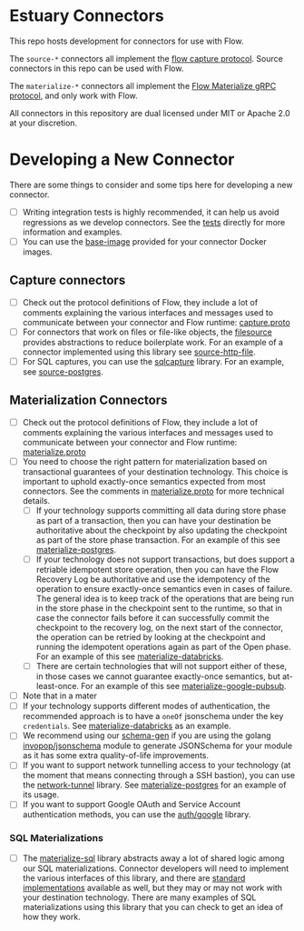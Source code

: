 # Estuary Connectors

This repo hosts development for connectors for use with Flow.

The `source-*` connectors all implement the [flow capture
protocol](https://github.com/estuary/flow/blob/master/go/protocols/capture/capture.proto). Source connectors in this repo can be used with Flow.

The `materialize-*` connectors all implement the [Flow Materialize gRPC protocol](https://github.com/estuary/flow/blob/master/go/protocols/materialize/materialize.proto), and only work with Flow.

All connectors in this repository are dual licensed under MIT or Apache 2.0 at your discretion.

# Developing a New Connector

There are some things to consider and some tips here for developing a new connector.

- [ ] Writing integration tests is highly recommended, it can help us avoid regressions as we develop connectors. See the [tests](https://github.com/estuary/connectors/tree/main/tests) directly for more information and examples.
- [ ] You can use the [base-image](https://github.com/estuary/connectors/tree/main/base-image) provided for your connector Docker images.

## Capture connectors
 
- [ ] Check out the protocol definitions of Flow, they include a lot of comments explaining the various interfaces and messages used to communicate between your connector and Flow runtime: [capture.proto](https://github.com/estuary/flow/blob/master/go/protocols/capture/capture.proto)
- [ ] For connectors that work on files or file-like objects, the [filesource](https://github.com/estuary/connectors/tree/main/filesource) provides abstractions to reduce boilerplate work. For an example of a connector implemented using this library see [source-http-file](https://github.com/estuary/connectors/tree/main/source-http-file).
- [ ] For SQL captures, you can use the [sqlcapture](https://github.com/estuary/connectors/tree/main/sqlcapture) library. For an example, see [source-postgres](https://github.com/estuary/connectors/tree/main/source-postgres).

## Materialization Connectors

- [ ] Check out the protocol definitions of Flow, they include a lot of comments explaining the various interfaces and messages used to communicate between your connector and Flow runtime: [materialize.proto](https://github.com/estuary/flow/blob/master/go/protocols/materialize/materialize.proto)
- [ ] You need to choose the right pattern for materialization based on transactional guarantees of your destination technology. This choice is important to uphold exactly-once semantics expected from most connectors. See the comments in [materialize.proto](https://github.com/estuary/flow/blob/master/go/protocols/materialize/materialize.proto) for more technical details.
  - [ ] If your technology supports committing all data during store phase as part of a transaction, then you can have your destination be authoritative about the checkpoint by also updating the checkpoint as part of the store phase transaction. For an example of this see [materialize-postgres](https://github.com/estuary/connectors/tree/main/materialize-postgres).
  - [ ] If your technology does not support transactions, but does support a retriable idempotent store operation, then you can have the Flow Recovery Log be authoritative and use the idempotency of the operation to ensure exactly-once semantics even in cases of failure. The general idea is to keep track of the operations that are being run in the store phase in the checkpoint sent to the runtime, so that in case the connector fails before it can successfully commit the checkpoint to the recovery log, on the next start of the connector, the operation can be retried by looking at the checkpoint and running the idempotent operations again as part of the Open phase. For an example of this see [materialize-databricks](https://github.com/estuary/connectors/tree/main/materialize-databricks).
  - [ ] There are certain technologies that will not support either of these, in those cases we cannot guarantee exactly-once semantics, but at-least-once. For an example of this see [materialize-google-pubsub](https://github.com/estuary/connectors/tree/main/materialize-google-pubsub).
- [ ] Note that in a mater
- [ ] If your technology supports different modes of authentication, the recommended approach is to have a `oneOf` jsonschema under the key `credentials`. See [materialize-databricks](https://github.com/estuary/connectors/blob/main/materialize-databricks/.snapshots/TestSpecification) as an example.
- [ ] We recommend using our [schema-gen](https://github.com/estuary/connectors/tree/main/go/schema-gen) if you are using the golang [invopop/jsonschema](https://github.com/invopop/jsonschema) module to generate JSONSchema for your module as it has some extra quality-of-life improvements.
- [ ] If you want to support network tunnelling access to your technology (at the moment that means connecting through a SSH bastion), you can use the [network-tunnel](https://github.com/estuary/connectors/tree/main/go/network-tunnel) library. See [materialize-postgres](https://github.com/estuary/connectors/tree/main/materialize-postgres) for an example of its usage.
- [ ] If you want to support Google OAuth and Service Account authentication methods, you can use the [auth/google](https://github.com/estuary/connectors/tree/main/go/auth/google) library.

### SQL Materializations

- [ ] The [materialize-sql](https://github.com/estuary/connectors/tree/main/materialize-sql) library abstracts away a lot of shared logic among our SQL materializations. Connector developers will need to implement the various interfaces of this library, and there are [standard implementations](https://github.com/estuary/connectors/blob/main/materialize-sql/std_sql.go) available as well, but they may or may not work with your destination technology. There are many examples of SQL materializations using this library that you can check to get an idea of how they work.
